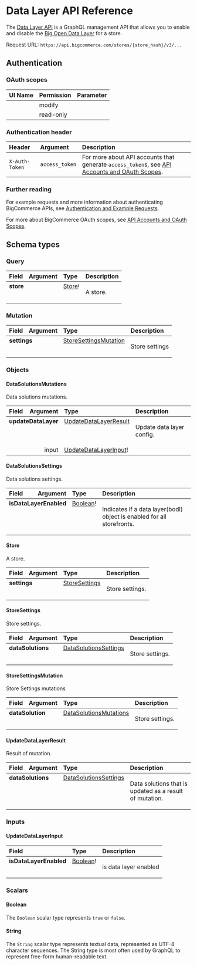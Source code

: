 # Data Layer API Reference

The [Data Layer API](/api-docs/store-management/data-layer-api) is a GraphQL management API that allows you to enable and disable the [Big Open Data Layer](/api-docs/analytics/bodl-for-storefronts) for a store.

Request URL: `https://api.bigcommerce.com/stores/{store_hash}/v3/...`

## Authentication

### OAuth scopes

| UI Name | Permission | Parameter |
| :--- | :--- | :--- |
|  | modify |  |
|  | read-only |  |

### Authentication header

| Header | Argument | Description |
|:-------|:---------|:------------|
| `X-Auth-Token` | `access_token` | For more about API accounts that generate `access_token`s, see [API Accounts and OAuth Scopes](/api-docs/getting-started/authentication/rest-api-authentication). |

### Further reading
        
For example requests and more information about authenticating BigCommerce APIs, see [Authentication and Example Requests](/api-docs/getting-started/authentication#x-auth-token-header-example-requests).
        
For more about BigCommerce OAuth scopes, see [API Accounts and OAuth Scopes](/api-docs/getting-started/authentication/rest-api-authentication#oauth-scopes).

## Schema types

### Query
<table>
<thead>
<tr>
<th align="left">Field</th>
<th align="right">Argument</th>
<th align="left">Type</th>
<th align="left">Description</th>
</tr>
</thead>
<tbody>
<tr>
<td colspan="2" valign="top"><strong>store</strong></td>
<td valign="top"><a href="#store">Store</a>!</td>
<td>

A store.

</td>
</tr>
</tbody>
</table>

### Mutation
<table>
<thead>
<tr>
<th align="left">Field</th>
<th align="right">Argument</th>
<th align="left">Type</th>
<th align="left">Description</th>
</tr>
</thead>
<tbody>
<tr>
<td colspan="2" valign="top"><strong>settings</strong></td>
<td valign="top"><a href="#storesettingsmutation">StoreSettingsMutation</a></td>
<td>

Store settings

</td>
</tr>
</tbody>
</table>

### Objects

#### DataSolutionsMutations

Data solutions mutations.

<table>
<thead>
<tr>
<th align="left">Field</th>
<th align="right">Argument</th>
<th align="left">Type</th>
<th align="left">Description</th>
</tr>
</thead>
<tbody>
<tr>
<td colspan="2" valign="top"><strong>updateDataLayer</strong></td>
<td valign="top"><a href="#updatedatalayerresult">UpdateDataLayerResult</a></td>
<td>

Update data layer config.

</td>
</tr>
<tr>
<td colspan="2" align="right" valign="top">input</td>
<td valign="top"><a href="#updatedatalayerinput">UpdateDataLayerInput</a>!</td>
<td></td>
</tr>
</tbody>
</table>

#### DataSolutionsSettings

Data solutions settings.

<table>
<thead>
<tr>
<th align="left">Field</th>
<th align="right">Argument</th>
<th align="left">Type</th>
<th align="left">Description</th>
</tr>
</thead>
<tbody>
<tr>
<td colspan="2" valign="top"><strong>isDataLayerEnabled</strong></td>
<td valign="top"><a href="#boolean">Boolean</a>!</td>
<td>

Indicates if a data layer(bodl) object is enabled for all storefronts.

</td>
</tr>
</tbody>
</table>

#### Store

A store.

<table>
<thead>
<tr>
<th align="left">Field</th>
<th align="right">Argument</th>
<th align="left">Type</th>
<th align="left">Description</th>
</tr>
</thead>
<tbody>
<tr>
<td colspan="2" valign="top"><strong>settings</strong></td>
<td valign="top"><a href="#storesettings">StoreSettings</a></td>
<td>

Store settings.

</td>
</tr>
</tbody>
</table>

#### StoreSettings

Store settings.

<table>
<thead>
<tr>
<th align="left">Field</th>
<th align="right">Argument</th>
<th align="left">Type</th>
<th align="left">Description</th>
</tr>
</thead>
<tbody>
<tr>
<td colspan="2" valign="top"><strong>dataSolutions</strong></td>
<td valign="top"><a href="#datasolutionssettings">DataSolutionsSettings</a></td>
<td>

Store settings.

</td>
</tr>
</tbody>
</table>

#### StoreSettingsMutation

Store Settings mutations

<table>
<thead>
<tr>
<th align="left">Field</th>
<th align="right">Argument</th>
<th align="left">Type</th>
<th align="left">Description</th>
</tr>
</thead>
<tbody>
<tr>
<td colspan="2" valign="top"><strong>dataSolution</strong></td>
<td valign="top"><a href="#datasolutionsmutations">DataSolutionsMutations</a></td>
<td>

Store settings.

</td>
</tr>
</tbody>
</table>

#### UpdateDataLayerResult

Result of mutation.

<table>
<thead>
<tr>
<th align="left">Field</th>
<th align="right">Argument</th>
<th align="left">Type</th>
<th align="left">Description</th>
</tr>
</thead>
<tbody>
<tr>
<td colspan="2" valign="top"><strong>dataSolutions</strong></td>
<td valign="top"><a href="#datasolutionssettings">DataSolutionsSettings</a></td>
<td>

Data solutions that is updated as a result of mutation.

</td>
</tr>
</tbody>
</table>

### Inputs

#### UpdateDataLayerInput

<table>
<thead>
<tr>
<th colspan="2" align="left">Field</th>
<th align="left">Type</th>
<th align="left">Description</th>
</tr>
</thead>
<tbody>
<tr>
<td colspan="2" valign="top"><strong>isDataLayerEnabled</strong></td>
<td valign="top"><a href="#boolean">Boolean</a>!</td>
<td>

is data layer enabled

</td>
</tr>
</tbody>
</table>

### Scalars

#### Boolean

The `Boolean` scalar type represents `true` or `false`.

#### String

The `String` scalar type represents textual data, represented as UTF-8 character sequences. The String type is most often used by GraphQL to represent free-form human-readable text.

